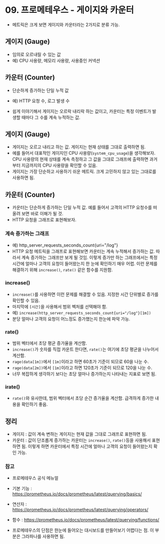 # 09. 프로메테우스 - 게이지와 카운터
- 메트릭은 크게 보면 게이지와 카운터라는 2가지로 분류 가능.

## 게이지 (Gauge)
- 임의로 오르내릴 수 있는 값
- 예) CPU 사용량, 메모리 사용량, 사용중인 커넥션

## 카운터 (Counter)
- 단순하게 증가하는 단일 누적 값
- 예) HTTP 요청 수, 로그 발생 수


- 쉽게 이야기해서 게이지는 오르락 내리락 하는 값이고, 카운터는 특정 이벤트가 발생할 때마다 그 수를 계속 누적하는 값.

## 게이지 (Gauge)
- 게이지는 오르고 내리고 하는 값. 게이지는 현재 상태를 그대로 출력하면 됨.
- 예를 들어서 대표적인 게이지인 CPU 사용량(`system_cpu_usage`)을 생각해보자. CPU 사용량의 현재 상태를 계속 측정하고 그 값을 그대로 그래프에 출력하면
과거부터 지금까지의 CPU 사용량을 확인할 수 있음.
- 게이지는 가장 단순하고 사용하기 쉬운 메트릭. 크게 고민하지 않고 있는 그대로를 사용하면 됨.

## 카운터 (Counter)
- 카운터는 단순하게 증가하는 단일 누적 값. 예를 들어서 고객의 HTTP 요청수를 떠올려 보면 바로 이해가 될 것.
- HTTP 요청을 그래프로 표현해보자.

### 계속 증가하는 그래프
- 예) http_server_requests_seconds_count{uri="/log"}
- HTTP 요청 메트릭을 그래프로 표현해보면 카운터는 계속 누적해서 증가하는 값. 따라서 계속 증가하는 그래프만 보게 될 것임. 이렇게 증가만 하는 그래프에서는 특정
시간에 얼마나 고객의 요청이 들어왔는지 한 눈에 확인하기 매우 어렵. 이런 문제를 해결하기 위해 `increase()`, `rate()` 같은 함수를 지원함.

### increase()
- `increase()`를 사용하면 이런 문제를 해결할 수 있음. 지정한 시간 단위별로 증가를 확인할 수 있음.
- 마지막에 `[시간]`을 사용해서 범위 벡처를 선택해야 함.
- 예) `increase(http_server_requests_seconds_count{uri="/log"}[1m])`
- 분당 얼마나 고객의 요청이 어느정도 증가했는지 한눈에 파악 가능.

### rate()
- 범위 벡터에서 초당 평균 증가율을 계산함.
- `increase()`가 숫자를 직접 카운트 한다면, `rate()`는 여기에 초당 평균을 나누어서 계산함.
- `rage(data[1m])`에서 `[1m]`이라고 하면 60초가 기준이 되므로 60을 나눈 수.
- `rage(data[2m])`에서 `[1m]`이라고 하면 120초가 기준이 되므로 120을 나눈 수.
- 너무 복잡하게 생각하기 보다는 초당 얼마나 증가하는지 나타내는 지표로 보면 됨.

### irate()
- `rate()`와 유사한데, 범위 벡터에서 초당 순간 증가율을 계산함. 급격하게 증가한 내용을 확인하기 좋음.

## 정리
- 게이지 : 값이 계속 변하는 게이지는 현재 값을 그대로 그래프로 표현하면 됨.
- 카운터 : 값이 단조롭게 증가하는 카운터는 `increase()`, `rate()`등을 사용해서 표현하면 됨. 이렇게 하면 카운터에서 특정 시간에 얼마나 고객의 요청이
들어왔는지 확인 가능.

### 참고
- 프로메테우스 공식 메뉴얼
- 기본 기능 : https://prometheus.io/docs/prometheus/latest/querying/basics/
- 연산자 : https://prometheus.io/docs/prometheus/latest/querying/operators/
- 함수 : https://prometheus.io/docs/prometheus/latest/querying/functions/


- 프로메테우스의 단점은 한눈에 들어오는 대시보드를 만들어보기 어렵다는 점. 이 부분은 그라파나를 사용하면 됨.

